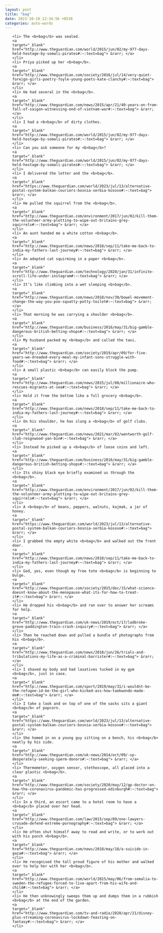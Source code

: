 ```yaml
---
layout: post
title: "bag"
date: 2023-10-10 12:34:56 +0530
categories: auto-words
---
```

<ol>

    <li> The <b>bag</b> was sealed.
    <a 
    target="_blank" 
    href="http://www.theguardian.com/world/2015/jun/02/my-977-days-held-hostage-by-somali-pirates#:~:text=bag"> &rarr; </a>
    </li>
    <li> Priya picked up her <b>bag</b>.
    <a 
    target="_blank" 
    href="http://www.theguardian.com/society/2016/jul/14/very-quiet-foreign-girls-poetry-foyle-young-poets-kate-clanchy#:~:text=bag"> &rarr; </a>
    </li>
    <li> He had several in the <b>bag</b>.
    <a 
    target="_blank" 
    href="http://www.theguardian.com/news/2015/apr/21/40-years-on-from-fall-of-saigon-witnessing-end-of-vietnam-war#:~:text=bag"> &rarr; </a>
    </li>
    <li> I had a <b>bag</b> of dirty clothes.
    <a 
    target="_blank" 
    href="http://www.theguardian.com/world/2015/jun/02/my-977-days-held-hostage-by-somali-pirates#:~:text=bag"> &rarr; </a>
    </li>
    <li> Can you ask someone for my <b>bag</b>?
    <a 
    target="_blank" 
    href="http://www.theguardian.com/world/2015/jun/02/my-977-days-held-hostage-by-somali-pirates#:~:text=bag"> &rarr; </a>
    </li>
    <li> I delivered the letter and the <b>bag</b>.
    <a 
    target="_blank" 
    href="https://www.theguardian.com/world/2023/jul/13/alternative-postal-system-balkan-couriers-bosnia-serbia-kosovo#:~:text=bag"> &rarr; </a>
    </li>
    <li> He pulled the squirrel from the <b>bag</b>.
    <a 
    target="_blank" 
    href="http://www.theguardian.com/environment/2017/jun/02/kill-them-the-volunteer-army-plotting-to-wipe-out-britains-grey-squirrels#:~:text=bag"> &rarr; </a>
    </li>
    <li> An aunt handed me a white cotton <b>bag</b>.
    <a 
    target="_blank" 
    href="http://www.theguardian.com/news/2018/sep/11/take-me-back-to-india-my-fathers-last-journey#:~:text=bag"> &rarr; </a>
    </li>
    <li> An adopted cat squirming in a paper <b>bag</b>.
    <a 
    target="_blank" 
    href="http://www.theguardian.com/technology/2020/jan/31/infinite-scroll-life-under-instagram#:~:text=bag"> &rarr; </a>
    </li>
    <li> It’s like climbing into a wet sleeping <b>bag</b>.
    <a 
    target="_blank" 
    href="http://www.theguardian.com/news/2018/nov/30/bowel-movement-change-the-way-you-poo-squatty-potty-toilet#:~:text=bag"> &rarr; </a>
    </li>
    <li> That morning he was carrying a shoulder <b>bag</b>.
    <a 
    target="_blank" 
    href="http://www.theguardian.com/business/2016/may/31/big-gamble-dangerous-british-betting-shops#:~:text=bag"> &rarr; </a>
    </li>
    <li> My husband packed my <b>bag</b> and called the taxi.
    <a 
    target="_blank" 
    href="http://www.theguardian.com/society/2019/apr/09/for-five-years-we-dreaded-every-meal-my-infant-sons-struggle-with-food#:~:text=bag"> &rarr; </a>
    </li>
    <li> A small plastic <b>bag</b> can easily block the pump.
    <a 
    target="_blank" 
    href="http://www.theguardian.com/news/2015/jul/08/millionaire-who-rescues-migrants-at-sea#:~:text=bag"> &rarr; </a>
    </li>
    <li> Hold it from the bottom like a full grocery <b>bag</b>.
    <a 
    target="_blank" 
    href="http://www.theguardian.com/news/2018/sep/11/take-me-back-to-india-my-fathers-last-journey#:~:text=bag"> &rarr; </a>
    </li>
    <li> On his shoulder, he has slung a <b>bag</b> of golf clubs.
    <a 
    target="_blank" 
    href="http://www.theguardian.com/news/2021/mar/02/wentworth-golf-club-reignwood-yan-bin#:~:text=bag"> &rarr; </a>
    </li>
    <li> Instead he picked up a <b>bag</b> of loose coins and left.
    <a 
    target="_blank" 
    href="http://www.theguardian.com/business/2016/may/31/big-gamble-dangerous-british-betting-shops#:~:text=bag"> &rarr; </a>
    </li>
    <li> Its shiny black eye briefly examined us through the <b>bag</b>.
    <a 
    target="_blank" 
    href="http://www.theguardian.com/environment/2017/jun/02/kill-them-the-volunteer-army-plotting-to-wipe-out-britains-grey-squirrels#:~:text=bag"> &rarr; </a>
    </li>
    <li> A <b>bag</b> of beans, peppers, walnuts, kajmak, a jar of honey.
    <a 
    target="_blank" 
    href="https://www.theguardian.com/world/2023/jul/13/alternative-postal-system-balkan-couriers-bosnia-serbia-kosovo#:~:text=bag"> &rarr; </a>
    </li>
    <li> I grabbed the empty white <b>bag</b> and walked out the front door.
    <a 
    target="_blank" 
    href="http://www.theguardian.com/news/2018/sep/11/take-me-back-to-india-my-fathers-last-journey#:~:text=bag"> &rarr; </a>
    </li>
    <li> God, yes, even though my free tote <b>bag</b> is beginning to bulge.
    <a 
    target="_blank" 
    href="http://www.theguardian.com/society/2015/dec/15/what-science-doesnt-know-about-the-menopause-what-its-for-how-to-treat-it#:~:text=bag"> &rarr; </a>
    </li>
    <li> He dropped his <b>bag</b> and ran over to answer her screams for help.
    <a 
    target="_blank" 
    href="http://www.theguardian.com/uk-news/2019/oct/17/ladbroke-grove-paddington-train-crash-inquiry#:~:text=bag"> &rarr; </a>
    </li>
    <li> Then he reached down and pulled a bundle of photographs from his <b>bag</b>.
    <a 
    target="_blank" 
    href="http://www.theguardian.com/news/2018/jun/26/trials-and-tribulations-my-life-as-a-criminal-barrister#:~:text=bag"> &rarr; </a>
    </li>
    <li> I shaved my body and had laxatives tucked in my gym <b>bag</b>, just in case.
    <a 
    target="_blank" 
    href="http://www.theguardian.com/sport/2019/may/31/i-wouldnt-be-the-refugee-id-be-the-girl-who-kicked-ass-how-taekwondo-made-me#:~:text=bag"> &rarr; </a>
    </li>
    <li> I take a look and on top of one of the sacks sits a giant <b>bag</b> of popcorn.
    <a 
    target="_blank" 
    href="https://www.theguardian.com/world/2023/jul/13/alternative-postal-system-balkan-couriers-bosnia-serbia-kosovo#:~:text=bag"> &rarr; </a>
    </li>
    <li> She homed in on a young guy sitting on a bench, his <b>bag</b> neatly by his side.
    <a 
    target="_blank" 
    href="http://www.theguardian.com/uk-news/2014/oct/09/-sp-desperately-seeking-sperm-donors#:~:text=bag"> &rarr; </a>
    </li>
    <li> Thermometer, oxygen sensor, stethoscope, all placed into a clear plastic <b>bag</b>.
    <a 
    target="_blank" 
    href="http://www.theguardian.com/society/2020/may/12/gp-doctor-on-how-the-coronavirus-pandemic-has-progressed-edinburgh#:~:text=bag"> &rarr; </a>
    </li>
    <li> In a third, an escort came to a hotel room to have a <b>bag</b> placed over her head.
    <a 
    target="_blank" 
    href="http://www.theguardian.com/law/2015/sep/09/one-lawyers-crusade-defend-extreme-pornography#:~:text=bag"> &rarr; </a>
    </li>
    <li> He often shut himself away to read and write, or to work out with his punch <b>bag</b>.
    <a 
    target="_blank" 
    href="http://www.theguardian.com/news/2018/may/18/a-suicide-in-gaza#:~:text=bag"> &rarr; </a>
    </li>
    <li> He recognised the tall proud figure of his mother and walked over to help her with her <b>bag</b>.
    <a 
    target="_blank" 
    href="http://www.theguardian.com/world/2015/may/06/from-somalia-to-sweden-the-refugee-forced-to-live-apart-from-his-wife-and-child#:~:text=bag"> &rarr; </a>
    </li>
    <li> He then unknowingly sweeps them up and dumps them in a rubbish <b>bag</b> at the end of the garden.
    <a 
    target="_blank" 
    href="http://www.theguardian.com/tv-and-radio/2020/apr/21/disney-plus-streaming-coronavirus-lockdown-feasting-on-fantasy#:~:text=bag"> &rarr; </a>
    </li>